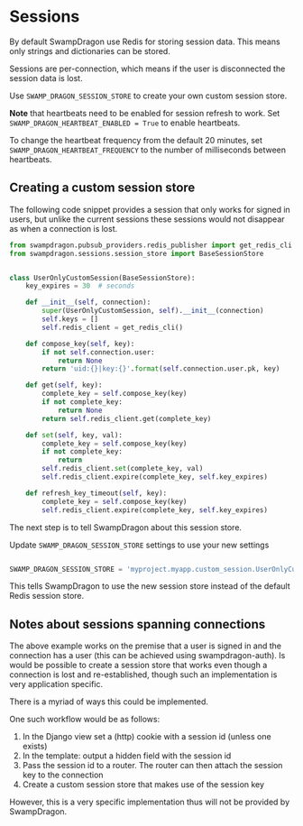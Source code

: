 # Sessions #

By default SwampDragon use Redis for storing session data.
This means only strings and dictionaries can be stored.

Sessions are per-connection, which means if the user is disconnected the session data is lost.


Use `SWAMP_DRAGON_SESSION_STORE` to create your own custom session store.

**Note** that heartbeats need to be enabled for session refresh to work.
Set `SWAMP_DRAGON_HEARTBEAT_ENABLED = True` to enable heartbeats.


To change the heartbeat frequency from the default 20 minutes, set `SWAMP_DRAGON_HEARTBEAT_FREQUENCY` to the number of milliseconds
between heartbeats.


## Creating a custom session store ##

The following code snippet provides a session that only works for signed in users, but unlike the current sessions these sessions
would not disappear as when a connection is lost.

```python
from swampdragon.pubsub_providers.redis_publisher import get_redis_cli
from swampdragon.sessions.session_store import BaseSessionStore


class UserOnlyCustomSession(BaseSessionStore):
    key_expires = 30  # seconds

    def __init__(self, connection):
        super(UserOnlyCustomSession, self).__init__(connection)
        self.keys = []
        self.redis_client = get_redis_cli()

    def compose_key(self, key):
        if not self.connection.user:
            return None
        return 'uid:{}|key:{}'.format(self.connection.user.pk, key)

    def get(self, key):
        complete_key = self.compose_key(key)
        if not complete_key:
            return None
        return self.redis_client.get(complete_key)

    def set(self, key, val):
        complete_key = self.compose_key(key)
        if not complete_key:
            return
        self.redis_client.set(complete_key, val)
        self.redis_client.expire(complete_key, self.key_expires)

    def refresh_key_timeout(self, key):
        complete_key = self.compose_key(key)
        self.redis_client.expire(complete_key, self.key_expires)
```

The next step is to tell SwampDragon about this session store.

Update `SWAMP_DRAGON_SESSION_STORE` settings to use your new settings

```python

SWAMP_DRAGON_SESSION_STORE = 'myproject.myapp.custom_session.UserOnlyCustomSession'
```

This tells SwampDragon to use the new session store instead of the default Redis session store.


## Notes about sessions spanning connections ##

The above example works on the premise that a user is signed in and the connection has a user (this can be achieved using swampdragon-auth).
Is would be possible to create a session store that works even though a connection is lost and re-established, though such an
implementation is very application specific.

There is a myriad of ways this could be implemented.

One such workflow would be as follows:

1.  In the Django view set a (http) cookie with a session id (unless one exists)
2.  In the template: output a hidden field with the session id
3.  Pass the session id to a router. The router can then attach the session key to the connection
4.  Create a custom session store that makes use of the session key

However, this is a very specific implementation thus will not be provided by SwampDragon.
